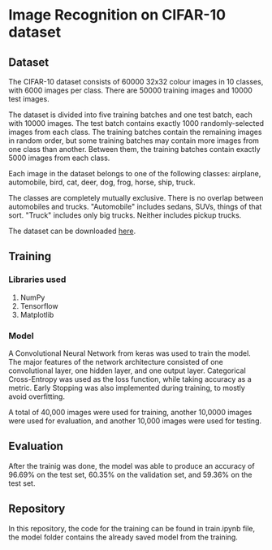 <h1>Image Recognition on CIFAR-10 dataset</h1>

<h2>Dataset</h2>

<p>The CIFAR-10 dataset consists of 60000 32x32 colour images in 10 classes, with 6000 images per class. There are 50000 training images and 10000 test images.</p>

<p>The dataset is divided into five training batches and one test batch, each with 10000 images. The test batch contains exactly 1000 randomly-selected images from each class. The training batches contain the remaining images in random order, but some training batches may contain more images from one class than another. Between them, the training batches contain exactly 5000 images from each class.</p>

<p>Each image in the dataset belongs to one of the following classes: airplane, automobile, bird, cat, deer, dog, frog, horse, ship, truck.</p>

<p>The classes are completely mutually exclusive. There is no overlap between automobiles and trucks. "Automobile" includes sedans, SUVs, things of that sort. "Truck" includes only big trucks. Neither includes pickup trucks.</p>

<p>The dataset can be downloaded <a href="https://www.cs.toronto.edu/~kriz/cifar.html">here</a>.</p>

<h2>Training</h2>

<h3>Libraries used</h3>

<ol>
<li>NumPy</li>
<li>Tensorflow</li>
<li>Matplotlib</li>
</ol>

<h3>Model</h3>

<p>A Convolutional Neural Network from keras was used to train the model. The major features of the network architecture consisted of one convolutional layer, one hidden layer, and one output layer. Categorical Cross-Entropy was used as the loss function, while taking accuracy as a metric. Early Stopping was also implemented during training, to mostly avoid overfitting.</p>

<p>A total of 40,000 images were used for training, another 10,0000 images were used for evaluation, and another 10,000 images were used for testing.</p>

<h2>Evaluation</h2>

<p>After the trainig was done, the model was able to produce an accuracy of 96.69% on the test set, 60.35% on the validation set, and 59.36% on the test set.

<h2>Repository</h2>

<p>In this repository, the code for the training can be found in train.ipynb file, the model folder contains the already saved model from the training.</p>